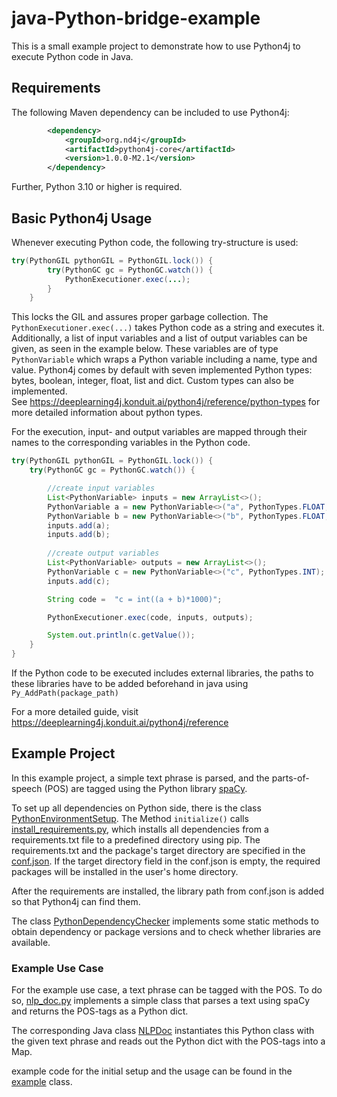 # java-Python-bridge-example
This is a small example project to demonstrate how to use Python4j to execute Python code in Java.

## Requirements
The following Maven dependency can be included to use Python4j:

```xml
        <dependency>
            <groupId>org.nd4j</groupId>
            <artifactId>python4j-core</artifactId>
            <version>1.0.0-M2.1</version>
        </dependency>
```

Further, Python 3.10 or higher is required. 

## Basic Python4j Usage
Whenever executing Python code, the following try-structure is used: 

```java
try(PythonGIL pythonGIL = PythonGIL.lock()) {
        try(PythonGC gc = PythonGC.watch()) {
            PythonExecutioner.exec(...);
        }
    }
```
This locks the GIL and assures proper garbage collection. 
The ```PythonExecutioner.exec(...)``` takes Python code as a string and executes it. 
Additionally, a list of input variables and a list of output variables can be given, as seen in the example below. These variables are of type   ```PythonVariable``` which wraps a Python variable including a name, type and value. 
Python4j comes by default with seven implemented Python types: bytes, boolean, integer, float, list and dict. 
Custom types can also be implemented.  
See https://deeplearning4j.konduit.ai/python4j/reference/python-types for more detailed information about python types. 

For the execution,  input- and output variables are mapped through their names to the corresponding variables in the Python code. 

```java
try(PythonGIL pythonGIL = PythonGIL.lock()) {
    try(PythonGC gc = PythonGC.watch()) {

        //create input variables
        List<PythonVariable> inputs = new ArrayList<>();
        PythonVariable a = new PythonVariable<>("a", PythonTypes.FLOAT, 0.37);
        PythonVariable b = new PythonVariable<>("b", PythonTypes.FLOAT, 13.0);
        inputs.add(a); 
        inputs.add(b); 
        
        //create output variables
        List<PythonVariable> outputs = new ArrayList<>();
        PythonVariable c = new PythonVariable<>("c", PythonTypes.INT);
        inputs.add(c);

        String code =  "c = int((a + b)*1000)";

        PythonExecutioner.exec(code, inputs, outputs);

        System.out.println(c.getValue());
    }
}
````

If the Python code to be executed includes external libraries, the paths to these libraries have to be added beforehand in java using ```Py_AddPath(package_path)```

For a more detailed guide, visit https://deeplearning4j.konduit.ai/python4j/reference

## Example Project
In this example project, a simple text phrase is parsed, and the parts-of-speech (POS) are tagged using the Python library [spaCy](https://spacy.io/).

To set up all dependencies on Python side, there is the class [PythonEnvironmentSetup](https://github.com/ArDoCo/java-python-bridge-example/blob/experimental/src/main/java/pythonsetup/PythonEnvironmentSetup.java).
The Method ```initialize()``` calls [install_requirements.py](https://github.com/ArDoCo/java-python-bridge-example/blob/experimental/src/main/python/install_requirements.py), which installs all dependencies from a requirements.txt file to a predefined directory using pip. The requirements.txt and the package's target directory are specified in the [conf.json](https://github.com/ArDoCo/java-python-bridge-example/blob/experimental/src/main/resources/conf.json). If the target directory field in the conf.json is empty, the required packages will be installed in the user's home directory. 

After the requirements are installed, the library path from conf.json is added so that Python4j can find them.  

The class [PythonDependencyChecker](https://github.com/ArDoCo/java-python-bridge-example/blob/experimental/src/main/java/pythonsetup/PythonDependencyChecker.java) implements some static methods to obtain dependency or package versions and to check whether libraries are available. 

### Example Use Case

For the example use case, a text phrase can be tagged with the POS. To do so, [nlp_doc.py](https://github.com/ArDoCo/java-python-bridge-example/blob/experimental/src/main/python/nlp_doc.py) implements a simple class that parses a text using spaCy and returns the POS-tags as a Python dict. 

The corresponding Java class [NLPDoc](https://github.com/ArDoCo/java-python-bridge-example/blob/experimental/src/main/java/nlp/NLPDoc.java) instantiates this Python class with the given text phrase and reads out the Python dict with the POS-tags into a Map. 

example code for the initial setup and the usage can be found in the [example](https://github.com/ArDoCo/java-python-bridge-example/blob/experimental/src/main/java/example/Example.java) class.